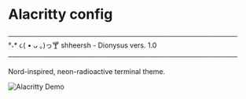 # Alacritty config

───────────────────────────────────────────────  
°˖* ૮( • ᴗ ｡)っ🍸 shheersh - Dionysus vers. 1.0  
───────────────────────────────────────────────  

Nord-inspired, neon-radioactive terminal theme.

![Alacritty Demo](../../assets/demo-alacritty.png)



